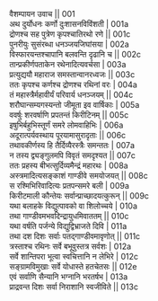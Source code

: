 वैशम्पायन उवाच || 	001    
अथ दुर्योधनः कर्णो दुःशासनविविंशती |	001a   
द्रोणश्च सह पुत्रेण कृपश्चातिरथो रणे ||	001c   
पुनरीयुः सुसंरब्धा धनञ्जयजिघांसया |	002a   
विस्फारयन्तश्चापानि बलवन्ति दृढानि च ||	002c   
तान्प्रकीर्णपताकेन रथेनादित्यवर्चसा |	003a   
प्रत्युद्ययौ महाराज समस्तान्वानरध्वजः ||	003c   
ततः कृपश्च कर्णश्च द्रोणश्च रथिनां वरः |	004a   
तं महास्त्रैर्महावीर्यं परिवार्य धनञ्जयम् ||	004c   
शरौघान्सम्यगस्यन्तो जीमूता इव वार्षिकाः |	005a   
ववर्षुः शरवर्षाणि प्रपतन्तं किरीटिनम् ||	005c   
इषुभिर्बहुभिस्तूर्णं समरे लोमवाहिभिः |	006a   
अदूरात्पर्यवस्थाय पूरयामासुरादृताः ||	006c   
तथावकीर्णस्य हि तैर्दिव्यैरस्त्रैः समन्ततः |	007a  
न तस्य द्व्यङ्गुलमपि विवृतं समदृश्यत ||	007c   
ततः प्रहस्य बीभत्सुर्दिव्यमैन्द्रं महारथः |	008a   
अस्त्रमादित्यसङ्काशं गाण्डीवे समयोजयत् ||	008c   
स रश्मिभिरिवादित्यः प्रतपन्समरे बली |	009a   
किरीटमाली कौन्तेयः सर्वान्प्राच्छादयत्कुरून् ||	009c   
यथा बलाहके विद्युत्पावको वा शिलोच्चये |	010a   
तथा गाण्डीवमभवदिन्द्रायुधमिवाततम् ||	010c   
यथा वर्षति पर्जन्ये विद्युद्विभ्राजते दिवि |	011a   
तथा दश दिशः सर्वाः पतद्गाण्डीवमावृणोत् ||	011c   
त्रस्ताश्च रथिनः सर्वे बभूवुस्तत्र सर्वशः |	012a   
सर्वे शान्तिपरा भूत्वा स्वचित्तानि न लेभिरे |	012c   
सङ्ग्रामविमुखाः सर्वे योधास्ते हतचेतसः ||	012e   
एवं सर्वाणि सैन्यानि भग्नानि भरतर्षभ |	013a   
प्राद्रवन्त दिशः सर्वा निराशानि स्वजीविते ||	013c   

